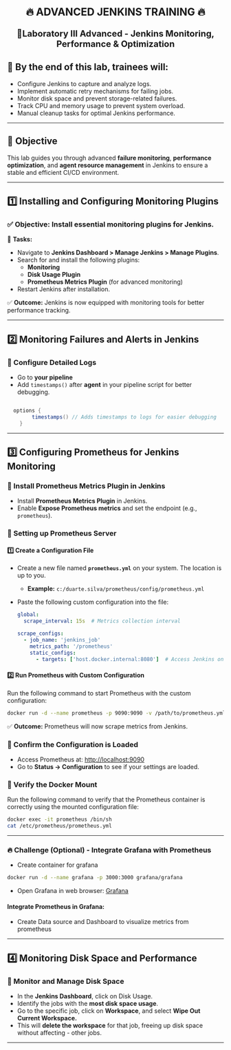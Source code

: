 
<div style="text-align:center; font-size: 24px;">
<p><strong>🔥 ADVANCED JENKINS TRAINING 🔥</strong></p>
</div>
<div style="text-align:center; font-size: 20px;">
<p><strong>📌Laboratory III Advanced - Jenkins Monitoring, Performance & Optimization</strong></p>
</div>

## 🎯 By the end of this lab, trainees will:
- Configure Jenkins to capture and analyze logs.
- Implement automatic retry mechanisms for failing jobs.
- Monitor disk space and prevent storage-related failures.
- Track CPU and memory usage to prevent system overload.
- Manual cleanup tasks for optimal Jenkins performance.

---

## 📌 Objective
This lab guides you through advanced **failure monitoring**, **performance optimization**, and **agent resource management** in Jenkins to ensure a stable and efficient CI/CD environment.

---

## 1️⃣ Installing and Configuring Monitoring Plugins

### ✅ Objective: Install essential monitoring plugins for Jenkins.
🔹 **Tasks:**

- Navigate to **Jenkins Dashboard > Manage Jenkins > Manage Plugins**.
- Search for and install the following plugins:
  - **Monitoring**
  - **Disk Usage Plugin**
  - **Prometheus Metrics Plugin** (for advanced monitoring)
- Restart Jenkins after installation.

✅ **Outcome:** Jenkins is now equipped with monitoring tools for better performance tracking.

---

## 2️⃣ Monitoring Failures and Alerts in Jenkins

### 📌 Configure Detailed Logs
- Go to **your pipeline**
- Add `timestamps()` after **agent** in your pipeline script for better debugging.
```groovy

  options {
        timestamps() // Adds timestamps to logs for easier debugging
    }

```

---

## 3️⃣ Configuring Prometheus for Jenkins Monitoring

### 📌 Install Prometheus Metrics Plugin in Jenkins

- Install **Prometheus Metrics Plugin** in Jenkins.
- Enable **Expose Prometheus metrics** and set the endpoint (e.g., `prometheus`).

### 📌 Setting up Prometheus Server

#### 1️⃣ Create a Configuration File

- Create a new file named **`prometheus.yml`** on your system. The location is up to you.

  - **Example:** `c:/duarte.silva/prometheus/config/prometheus.yml`

- Paste the following custom configuration into the file:

  ```yaml
  global:
    scrape_interval: 15s  # Metrics collection interval

  scrape_configs:
    - job_name: 'jenkins_job'
      metrics_path: '/prometheus'
      static_configs:
        - targets: ['host.docker.internal:8080']  # Access Jenkins on the local machine
  ```

#### 2️⃣ Run Prometheus with Custom Configuration

Run the following command to start Prometheus with the custom configuration:

```sh
docker run -d --name prometheus -p 9090:9090 -v /path/to/prometheus.yml:/etc/prometheus/prometheus.yml prom/prometheus
```

✅ **Outcome:** Prometheus will now scrape metrics from Jenkins.

### 📌 Confirm the Configuration is Loaded

- Access Prometheus at: [http://localhost:9090](http://localhost:9090)
- Go to **Status → Configuration** to see if your settings are loaded.

### 📌 Verify the Docker Mount

Run the following command to verify that the Prometheus container is correctly using the mounted configuration file:

```bash
docker exec -it prometheus /bin/sh
cat /etc/prometheus/prometheus.yml
```
---

 ### 🔥 Challenge (Optional) - Integrate Grafana with Prometheus
  - Create container for grafana

```bash
docker run -d --name grafana -p 3000:3000 grafana/grafana

 ```
- Open Grafana in web browser: [Grafana](http://localhost:3000/)

#### Integrate Prometheus in Grafana:

- Create Data source and Dashboard to visualize metrics from prometheus
---

## 4️⃣ Monitoring Disk Space and Performance

### 📌 Monitor and Manage Disk Space
- In the **Jenkins Dashboard**, click on Disk Usage.
- Identify the jobs with the **most disk space usage**.
- Go to the specific job, click on **Workspace**, and select **Wipe Out Current Workspace.**
- This will **delete the workspace** for that job, freeing up disk space without affecting - other jobs.


---


